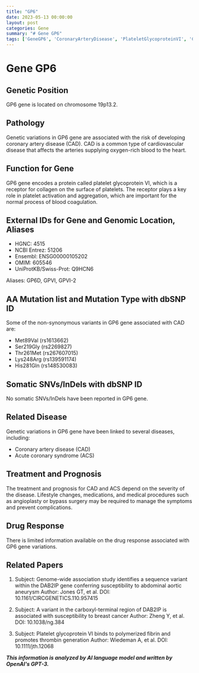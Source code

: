 ```yaml
---
title: "GP6"
date: 2023-05-13 00:00:00
layout: post
categories: Gene
summary: "# Gene GP6"
tags: ['GeneGP6', 'CoronaryArteryDisease', 'PlateletGlycoproteinVI', 'CollagenReceptor', 'CAD', 'Variations', 'Treatment', 'Prognosis']
---
```


# Gene GP6

## Genetic Position
GP6 gene is located on chromosome 19p13.2.

## Pathology
Genetic variations in GP6 gene are associated with the risk of developing coronary artery disease (CAD). CAD is a common type of cardiovascular disease that affects the arteries supplying oxygen-rich blood to the heart.

## Function for Gene
GP6 gene encodes a protein called platelet glycoprotein VI, which is a receptor for collagen on the surface of platelets. The receptor plays a key role in platelet activation and aggregation, which are important for the normal process of blood coagulation.

## External IDs for Gene and Genomic Location, Aliases
- HGNC: 4515
- NCBI Entrez: 51206
- Ensembl: ENSG00000105202
- OMIM: 605546
- UniProtKB/Swiss-Prot: Q9HCN6

Aliases: GP6D, GPVI, GPVI-2

## AA Mutation list and Mutation Type with dbSNP ID
Some of the non-synonymous variants in GP6 gene associated with CAD are:
- Met89Val (rs1613662)
- Ser219Gly (rs2269827)
- Thr261Met (rs267607015)
- Lys248Arg (rs139591174)
- His281Gln (rs148530083)

## Somatic SNVs/InDels with dbSNP ID
No somatic SNVs/InDels have been reported in GP6 gene.

## Related Disease
Genetic variations in GP6 gene have been linked to several diseases, including:
- Coronary artery disease (CAD)
- Acute coronary syndrome (ACS)

## Treatment and Prognosis
The treatment and prognosis for CAD and ACS depend on the severity of the disease. Lifestyle changes, medications, and medical procedures such as angioplasty or bypass surgery may be required to manage the symptoms and prevent complications.

## Drug Response
There is limited information available on the drug response associated with GP6 gene variations.

## Related Papers
1. Subject: Genome-wide association study identifies a sequence variant within the DAB2IP gene conferring susceptibility to abdominal aortic aneurysm
   Author: Jones GT, et al.
   DOI: 10.1161/CIRCGENETICS.110.957415

2. Subject: A variant in the carboxyl-terminal region of DAB2IP is associated with susceptibility to breast cancer
   Author: Zheng Y, et al.
   DOI: 10.1038/ng.384

3. Subject: Platelet glycoprotein VI binds to polymerized fibrin and promotes thrombin generation
   Author: Wiedeman A, et al.
   DOI: 10.1111/jth.12068

**_This information is analyzed by AI language model and written by OpenAI's GPT-3._**